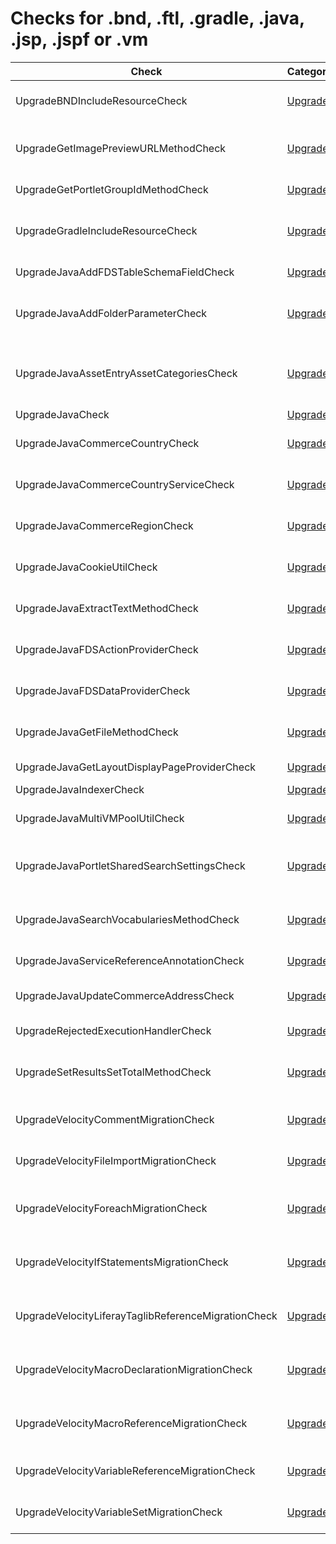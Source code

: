 # Checks for .bnd, .ftl, .gradle, .java, .jsp, .jspf or .vm

Check | Category | Description
----- | -------- | -----------
UpgradeBNDIncludeResourceCheck | [Upgrade](upgrade_checks.markdown#upgrade-checks) | Checks if the property value `-includeresource` or `Include-Resource` exists and removes it |
UpgradeGetImagePreviewURLMethodCheck | [Upgrade](upgrade_checks.markdown#upgrade-checks) | Replaces the references of the method 'DLUtil.getImagePreviewURL' with the method 'getImagePreviewURL' of 'DLURLHelper' class |
UpgradeGetPortletGroupIdMethodCheck | [Upgrade](upgrade_checks.markdown#upgrade-checks) | Run code migration of the method 'getPortletGroupId' to 'getScopeGroupId' |
UpgradeGradleIncludeResourceCheck | [Upgrade](upgrade_checks.markdown#upgrade-checks) | Replaces with `compileInclude` the configuration attribute for dependencies in `build.gradle` that are listed at `Include-Resource` property at `bnd.bnd` associated file. |
UpgradeJavaAddFDSTableSchemaFieldCheck | [Upgrade](upgrade_checks.markdown#upgrade-checks) | Replace method addFDSTableSchemaFieldCheck by add |
UpgradeJavaAddFolderParameterCheck | [Upgrade](upgrade_checks.markdown#upgrade-checks) | Fill the new parameter of the method `addFolder` of `JournalFolderService`, `JournalFolderLocalService`, and `JournalFolderLocalServiceUtil` classes |
UpgradeJavaAssetEntryAssetCategoriesCheck | [Upgrade](upgrade_checks.markdown#upgrade-checks) | Replaces methods referring to class `AssetEntryAssetCategory` in class `AssetCategoryLocalService` with equivalent methods in class `AssetEntryAssetCategoryRelLocalService`. |
UpgradeJavaCheck | [Upgrade](upgrade_checks.markdown#upgrade-checks) | Performs upgrade checks for `java` files |
UpgradeJavaCommerceCountryCheck | [Upgrade](upgrade_checks.markdown#upgrade-checks) | Replaces the old methods of class `CommerceCountry` with the new equivalents in the `Country` class. |
UpgradeJavaCommerceCountryServiceCheck | [Upgrade](upgrade_checks.markdown#upgrade-checks) | Replaces the old methods of class `CommerceCountryService` with the new equivalents in the `CountryService` class. |
UpgradeJavaCommerceRegionCheck | [Upgrade](upgrade_checks.markdown#upgrade-checks) | Replaces the old methods of class `CommerceRegion` with the new equivalents in the `Region` class. |
UpgradeJavaCookieUtilCheck | [Upgrade](upgrade_checks.markdown#upgrade-checks) | Replace CookieUtilCheck.get by CookiesManagerUtil.getCookieValue and reorder parameters |
UpgradeJavaExtractTextMethodCheck | [Upgrade](upgrade_checks.markdown#upgrade-checks) | Replaces the references of the method `HtmlUtil.extractText(` with the method `extractText(` of `HtmlParser` class |
UpgradeJavaFDSActionProviderCheck | [Upgrade](upgrade_checks.markdown#upgrade-checks) | Reorder parameters in the getDropdownItems method of the FDSDataProvider interface |
UpgradeJavaFDSDataProviderCheck | [Upgrade](upgrade_checks.markdown#upgrade-checks) | Reorder parameters in the getItems and getItemsCount methods of the FDSDataProvider interface |
UpgradeJavaGetFileMethodCheck | [Upgrade](upgrade_checks.markdown#upgrade-checks) | Run code migration of method from 'getFile' to 'getFileAsStream', and include a method 'FileUtil.createTempFile' |
UpgradeJavaGetLayoutDisplayPageProviderCheck | [Upgrade](upgrade_checks.markdown#upgrade-checks) | Replace getLayoutDisplayPageProvider by getLayoutDisplayPageProviderByClassName |
UpgradeJavaIndexerCheck | [Upgrade](upgrade_checks.markdown#upgrade-checks) | Replace Indexer by Indexer<?> |
UpgradeJavaMultiVMPoolUtilCheck | [Upgrade](upgrade_checks.markdown#upgrade-checks) | Replaces the references of the MultiVMPoolUtil class and also its methods usages. |
UpgradeJavaPortletSharedSearchSettingsCheck | [Upgrade](upgrade_checks.markdown#upgrade-checks) | Replaces the Optional return type of the methods `getParameterValues` and `getPortletPreferences` of `PortletSharedSearchSettings` class |
UpgradeJavaSearchVocabulariesMethodCheck | [Upgrade](upgrade_checks.markdown#upgrade-checks) | Fill in the new parameters of the method `searchVocabularies` of 'AssetVocabularyService' and 'AssetVocabularyLocalService' |
UpgradeJavaServiceReferenceAnnotationCheck | [Upgrade](upgrade_checks.markdown#upgrade-checks) | Run code migration to replace '@ServiceReference' by '@Reference' |
UpgradeJavaUpdateCommerceAddressCheck | [Upgrade](upgrade_checks.markdown#upgrade-checks) | Replace parameter in updateCommerceAddress method by other parameters list |
UpgradeRejectedExecutionHandlerCheck | [Upgrade](upgrade_checks.markdown#upgrade-checks) | Replace Liferay's RejectedExecutionHandler with Java's RejectedExecutionHandler |
UpgradeSetResultsSetTotalMethodCheck | [Upgrade](upgrade_checks.markdown#upgrade-checks) | Run code migration of method searchContainer.setResults to the searchContainer.setResultsAndTotal and delete searchContainer.setTotal |
UpgradeVelocityCommentMigrationCheck | [Upgrade](upgrade_checks.markdown#upgrade-checks) | Run code migration of comments from a Velocity file to a Freemarker file with the syntax replacements |
UpgradeVelocityFileImportMigrationCheck | [Upgrade](upgrade_checks.markdown#upgrade-checks) | Run code migration of file import from a Velocity file to a Freemarker file with the syntax replacements |
UpgradeVelocityForeachMigrationCheck | [Upgrade](upgrade_checks.markdown#upgrade-checks) | Run code migration of references to Foreach statement from a Velocity file to a Freemarker file with the syntax replacements |
UpgradeVelocityIfStatementsMigrationCheck | [Upgrade](upgrade_checks.markdown#upgrade-checks) | Run code migration of references to If statements from a Velocity file to a Freemarker file with the syntax replacements |
UpgradeVelocityLiferayTaglibReferenceMigrationCheck | [Upgrade](upgrade_checks.markdown#upgrade-checks) | Run code migration of references to specific Liferay taglib from a Velocity file to a Freemarker file with the syntax replacements |
UpgradeVelocityMacroDeclarationMigrationCheck | [Upgrade](upgrade_checks.markdown#upgrade-checks) | Run code migration of references to Macro statement from a Velocity file to a Freemarker file with the syntax replacements |
UpgradeVelocityMacroReferenceMigrationCheck | [Upgrade](upgrade_checks.markdown#upgrade-checks) | Run code migration of references to a custom Macro statement from a Velocity file to a Freemarker file with the syntax replacements |
UpgradeVelocityVariableReferenceMigrationCheck | [Upgrade](upgrade_checks.markdown#upgrade-checks) | Run code migration of references to variables from a Velocity file to a Freemarker file with the syntax replacements |
UpgradeVelocityVariableSetMigrationCheck | [Upgrade](upgrade_checks.markdown#upgrade-checks) | Run code migration of set variables from a Velocity file to a Freemarker file with the syntax replacements |